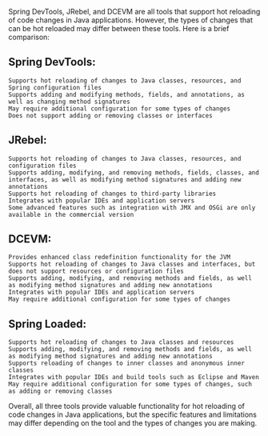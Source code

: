Spring DevTools, JRebel, and DCEVM are all tools that support hot reloading of code changes in Java applications. 
However, the types of changes that can be hot reloaded may differ between these tools. Here is a brief comparison:

## Spring DevTools:

    Supports hot reloading of changes to Java classes, resources, and Spring configuration files
    Supports adding and modifying methods, fields, and annotations, as well as changing method signatures
    May require additional configuration for some types of changes
    Does not support adding or removing classes or interfaces

## JRebel:

    Supports hot reloading of changes to Java classes, resources, and configuration files
    Supports adding, modifying, and removing methods, fields, classes, and interfaces, as well as modifying method signatures and adding new annotations
    Supports hot reloading of changes to third-party libraries
    Integrates with popular IDEs and application servers
    Some advanced features such as integration with JMX and OSGi are only available in the commercial version

## DCEVM:

    Provides enhanced class redefinition functionality for the JVM
    Supports hot reloading of changes to Java classes and interfaces, but does not support resources or configuration files
    Supports adding, modifying, and removing methods and fields, as well as modifying method signatures and adding new annotations
    Integrates with popular IDEs and application servers
    May require additional configuration for some types of changes
    
## Spring Loaded:

    Supports hot reloading of changes to Java classes and resources
    Supports adding, modifying, and removing methods and fields, as well as modifying method signatures and adding new annotations
    Supports reloading of changes to inner classes and anonymous inner classes
    Integrates with popular IDEs and build tools such as Eclipse and Maven
    May require additional configuration for some types of changes, such as adding or removing classes    

Overall, all three tools provide valuable functionality for hot reloading of code changes in Java applications, but the specific features and limitations may differ depending on the tool and the types of changes you are making.
